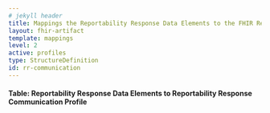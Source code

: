 ```yaml
---
# jekyll header
title: Mappings the Reportability Response Data Elements to the FHIR Reportability Response Communication Profile
layout: fhir-artifact
template: mappings
level: 2
active: profiles
type: StructureDefinition
id: rr-communication
---
```


#### Table: Reportability Response Data Elements to Reportability Response Communication Profile
<!--
|1. Reportability Response Data Element|2. Published mappings to CDA Conformance ID|3. Reportability Response Communication Profile elements|4. Target FHIR Profile elements referenced by the element in column 3|5. Target FHIR Profile elements referenced by the element in column 4|6. Target Profile|
|---|---|---|---|---|---|---|
|Reportability Response||[Communication](StructureDefinition-rr-communication-definitions.html#Communication)|||eCR Profile|
|Reportability Response Unique Identifier||[Communication.identifier](StructureDefinition-rr-communication-definitions.html#Communication.identifier)|||ECR Profil|
|Reportable Condition||[Communication.reasonCode](StructureDefinition-rr-communication-definitions.html#Communication.reasonCode)|||ECR Profil|
|Date and time of eICR Receipt||[Communication.received](StructureDefinition-rr-communication-definitions.html#Communication.received)|||US-Core Profile|
|eICR Encompassing Encounter ID||[Communication.context](StructureDefinition-rr-communication-definitions.html#Communication.context)|[Encounter.identifier](StructureDefinition-eicr-encounter.html#Encounter.identifier)||US-Core Profile|
|Patient||[Communication.subject](StructureDefinition-rr-communication-definitions.html#Communication.subject)|[Patient]({{site.data.fhir.uscore}}StructureDefinition-us-core-patient-definitions.html#Patient)||US-Core Profile|
|Patient ID Number|||[Patient.identifier]({{site.data.fhir.uscore}}StructureDefinition-us-core-patient-definitions.html#Patient.identifier)||US-Core Profile|
|Patient Name|||[Patient.name]({{site.data.fhir.uscore}}StructureDefinition-us-core-patient-definitions.html#Patient.name)||US-Core Profile|
|Patient Administrative Gender|||[Patient.gender]({{site.data.fhir.uscore}}StructureDefinition-us-core-patient-definitions.html#Patient.gender)||US-Core Profile|
|Patient Birth Date|||[Patient.birthDate]({{site.data.fhir.uscore}}StructureDefinition-us-core-patient-definitions.html#Patient.birthDate)||US-Core Profile|
|Patient Street Address|||[Patient.address]({{site.data.fhir.uscore}}StructureDefinition-us-core-patient-definitions.html#Patient.address)||US-Core Profile|
|Patient Email|||[Patient.telecom]({{site.data.fhir.uscore}}StructureDefinition-us-core-patient-definitions.html#Patient.telecom)||US-Core Profile|
|Patient Phone|||[Patient.telecom]({{site.data.fhir.uscore}}StructureDefinition-us-core-patient-definitions.html#Patient.telecom)||US-Core Profile|
|Patient Preferred Language|||[Patient.communication.language]({{site.data.fhir.uscore}}StructureDefinition-us-core-patient-definitions.html#Patient.communication.language)||US-Core Profile|
|Patient Race|||[Patient.extension(US Core Race)]({{site.data.fhir.uscore}}StructureDefinition-us-core-race.html)||US-Core Profile|
|Patient Ethnicity|||[Patient.extension(US Core Ethnicity)]({{site.data.fhir.uscore}}StructureDefinition-us-core-ethnicity.html)||US-Core Profile|
|Parent/ Guardian Email|||[Patient.contact.telecom]({{site.data.fhir.uscore}}StructureDefinition-us-core-patient-definitions.html#Patient.contact.telecom)||US-Core Profile|
|Parent/ Guardian Name|||[Patient.contact.name]({{site.data.fhir.uscore}}StructureDefinition-us-core-patient-definitions.html#Patient.contact.name)||US-Core Profile|
|Parent/ Guardian Phone|||[Patient.contact.telecom]({{site.data.fhir.uscore}}StructureDefinition-us-core-patient-definitions.html#Patient.contact.telecom)||US-Core Profile|
|Provider (Source)||[Communication.sender](StructureDefinition-rr-communication-definitions.html#Communication.sender)|[PractitionerRole]({{site.data.fhir.uscore}}StructureDefinition-us-core-practitionerrole-definitions.html#PractitionerRole)||US-Core Profile|
|Provider Address|||[PractitionerRole.organization]({{site.data.fhir}}StructureDefinition-practitionerrole-definitions.html#PractitionerRole.organization)|[Organization.address](StructureDefinition-ecr-organization-definitions.html#Organization.address)|eCR Profile|
|Provider Email|||[PractitionerRole.telecom]({{site.data.fhir.uscore}}StructureDefinition-us-core-practitionerrole-definitions.html#PractitionerRole.telecom)||US-Core Profile|
|Provider Fax|||[PractitionerRole.telecom]({{site.data.fhir.uscore}}StructureDefinition-us-core-practitionerrole-definitions.html#PractitionerRole.telecom)||US-Core Profile|
|Provider ID|||[PractitionerRole.identifier]({{site.data.fhir.uscore}}StructureDefinition-us-core-practitionerrole-definitions.html#PractitionerRole.identifier)||US-Core Profile|
|Provider Name|||[PractitionerRole.practitioner]({{site.data.fhir.uscore}}StructureDefinition-us-core-practitionerrole-definitions.html#PractitionerRole.practitioner)|[Practitioner.name]({{site.data.fhir.uscore}}StructureDefinition-us-core-practitioner-definitions.html#Practitioner.name)|US-Core Profile|
|Provider Phone|||[PractitionerRole.telecom]({{site.data.fhir.uscore}}StructureDefinition-us-core-practitionerrole-definitions.html#PractitionerRole.telecom)||US-Core Profile|
|Provider Facility/Office Name|||[PractitionerRole.organization]({{site.data.fhir.uscore}}StructureDefinition-us-core-practitionerrole-definitions.html#PractitionerRole.organization)|[Organization.name]StructureDefinition-ecr-organization-definitions.html#Organization.name)|eCR Profile|
|facility (source)||[Communication.sender](StructureDefinition-rr-communication-definitions.html#Communication.sender)|[Organization]StructureDefinition-ecr-organization#Organization)||eCR Profile|
|Facility Address|||[Organization.address]StructureDefinition-ecr-organization#Organization.address)||eCR Profile|
|Facility Fax|||[Organization.telecom]StructureDefinition-ecr-organization#Organization.telecom)||eCR Profile|
|Facility ID Number|||[Organization.identifier]StructureDefinition-ecr-organization#Organization.identifier)||eCR Profile|
|Facility Name|||[Organization.name]StructureDefinition-ecr-organization#Organization.name)||eCR Profile|
|Facility Phone|||[Organization.telecom]StructureDefinition-ecr-organization#Organization.telecom)||eCR Profile|
|Facility Type|||[Organization.type]StructureDefinition-ecr-organization#Organization.type)||eCR Profile|
|Responsible Agency (target)||[Communication.recipient](StructureDefinition-rr-communication-definitions.html#Communication.recipient)|[Organization]StructureDefinition-ecr-organization#Organization)||eCR Profile|
|Primary Responsible Agency (deprecated)|||||US-Core Profile|
|Location Relevance||[Communication.extension](StructureDefinition-extension-location-relevance.html)|||eCR Profile|
|Responsible Agency Address Information|||[Organization.address]StructureDefinition-ecr-organization#Organization.address)||eCR Profile|
|Responsible Agency Identifier|||[Organization.identifier]StructureDefinition-ecr-organization#Organization.identifier)||eCR Profile|
|Responsible Agency Contact Information|||[Organization.contact]StructureDefinition-ecr-organization#Organization.contact)||eCR Profile|
|Responsible Agency Description|||[Organization.type]StructureDefinition-ecr-organization#Organization.type)||eCR Profile|
|Responsible Agency Name|||[Organization.name]StructureDefinition-ecr-organization#Organization.name)||eCR Profile|
|routingEntity||[Communication.recipient](StructureDefinition-rr-communication-definitions.html#Communication.recipient)|[Organization]StructureDefinition-ecr-organization#Organization)||eCR Profile|
|Routing Entity Address Information|||[Organization.address]StructureDefinition-ecr-organization#Organization.address)||eCR Profile|
|Routing Entity Identifier|||[Organization.identifier]StructureDefinition-ecr-organization#Organization.identifier)||eCR Profile|
|Routing Entity Contact Information|||[Organization.contact]StructureDefinition-ecr-organization#Organization.contact)||eCR Profile|
|Routing Entity Description|||[Organization.type]StructureDefinition-ecr-organization#Organization.type)||eCR Profile|
|Routing Entity Name|||[Organization.name]StructureDefinition-ecr-organization#Organization.name)||eCR Profile|
|Reportability Response Priority||[Communication.category](StructureDefinition-rr-communication-definitions.html#Communication.category)|||eCR Profile|
|Reportability Response Subject||[Communication.topic.extension](StructureDefinition-extension-topic-subject.html)|||eCR Profile|
|Reportability Response Summary||[Communication.topic.extension](StructureDefinition-extension-topic-summary.html)|||eCR Profile|
|Determination of Reportability||[Communication.topic.extension](StructureDefinition-extension-topic-dor.html)|||eCR Profile|
|Determination of Reportability Reason||[Communication.topic.extension](StructureDefinition-extension-topic-dor-reason.html)|||eCR Profile|
|Determination of Reportability Rule||[Communication.topic.extension](StructureDefinition-extension-topic-dor-rule.html)|||US-Core Profile|
|eICR||[Communication.payload](StructureDefinition-rr-communication-definitions.html#Communication.payload)|||US-Core Profile|
|Reference to eICR CDA Document||[Communication.payload.contentReference](StructureDefinition-rr-communication-definitions.html#Communication.payload.contentReference)|||eCR Profile|
|eICR CDA Document ID||[Communication.payload.contentReference](StructureDefinition-rr-communication-definitions.html#Communication.payload.contentReference)|||eCR Profile|
|Filename of eICR||[Communication.payload.contentString](StructureDefinition-rr-communication-definitions.html#Communication.payload.contentReference.display)|||eCR Profile|
|Manually Initiated eICR||[Communication.payload.extension](StructureDefinition-extension-manual-init.html)|||eCR Profile|
|Initial Case Report Manual Initiation Reason||[Communication.payload.extension](StructureDefinition-extension-manual-init-reason.html)|||eCR Profile|
|Definition||[Communication.definition](StructureDefinition-rr-communication-definitions.html#Communication.definition)|[PlanDefinition](StructureDefinition-rr-plandefinition-definitions.html#PlanDefinition)||eCR Profile|
|External Resource Category|||[PlanDefinition.relatedArtifact.extension](StructureDefinition-extension-rel-artifact-category.html)||eCR Profile|
|External Resource Priority|||[PlanDefinition.relatedArtifact.extension](StructureDefinition-extension-rel-artifact-priority.html)||eCR Profile|
|External Resource Description|||[PlanDefinition.relatedArtifact](StructureDefinition-rr-plandefinition-definitions.html#PlanDefinition.relatedArtifact)|[RelatedArtifact.display]({{site.data.fhir.path}}metadatatypes-definitions.html#RelatedArtifact.type)|eCR Profile|
|External Resource Link||||[RelatedArtifact.url]({{site.data.fhir.path}}metadatatypes-definitions.html#RelatedArtifact.url)|US-Core Profile|
|Reporting Timeframe|||[PlanDefinition.action.timing](StructureDefinition-rr-plandefinition-definitions.html#PlanDefinition.action.timingTiming)||US-Core Profile|
|Authoring Agency|||[PlanDefinition.publisher.extension](StructureDefinition-extension-publisher-reference.html)|[Organization]StructureDefinition-ecr-organization)|eCR Profile|
|Authoring Agency Name||||[Organization.name]StructureDefinition-ecr-organization)|eCR Profile|
|Authoring Agency Identifier||||[Organization.identifier]StructureDefinition-ecr-organization)|eCR Profile|
|Authoring Agency Description||||[Organization.type]StructureDefinition-ecr-organization)|eCR Profile|
|Authoring Agency Contact Information||||[Organization.contact]StructureDefinition-ecr-organization)|eCR Profile|
|Authoring Agency Address Information||||[Organization.address]StructureDefinition-ecr-organization)|eCR Profile|
{:.grid}
!-->